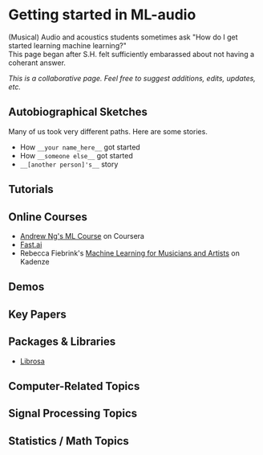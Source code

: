 # Getting started in ML-audio

(Musical) Audio and acoustics students sometimes ask "How do I get started learning machine learning?"  
This page began after S.H. felt sufficiently embarassed about not having a coherant answer.

*This is a collaborative page. Feel free to suggest additions, edits, updates, etc.*

## Autobiographical Sketches
Many of us took very different paths.  Here are some stories.
* How `__your name_here__` got started
* How `__someone else__` got started
* `__[another person]'s__` story



## Tutorials

## Online Courses
* [Andrew Ng's ML Course](https://www.coursera.org/learn/machine-learning) on Coursera
* [Fast.ai](https://www.fast.ai)
* Rebecca Fiebrink's [Machine Learning for Musicians and Artists](https://www.kadenze.com/courses/machine-learning-for-musicians-and-artists/info) on Kadenze

## Demos

## Key Papers 

## Packages & Libraries
* [Librosa](https://librosa.github.io/librosa/)

## Computer-Related Topics

## Signal Processing Topics

## Statistics / Math Topics
